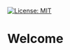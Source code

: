 [![License: MIT](https://img.shields.io/badge/License-MIT-blue.svg)](https://opensource.org/licenses/MIT)

# Welcome
